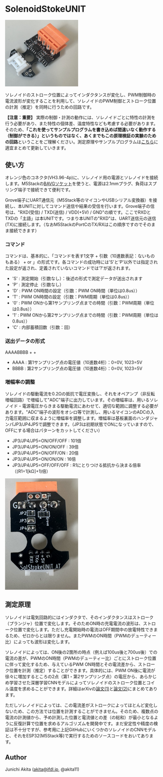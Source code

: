 # SolenoidStokeUNIT

<img src="https://github.com/akita11/SolenoidStrokeUNIT/blob/main/SolenoidStrokeUNIT.jpg" width="240px">

ソレノイドのストローク位置によってインダクタンスが変化し、PWM制御時の電流波形が変化することを利用して、ソレノイドのPWM制御とストローク位置の計測（推定）を同時に行うための回路です。

**【注意：重要】**
実際の制御・計測の動作には、ソレノイドごとに特性の計測を行う必要があり、また特性の個体差、温度特性なども考慮する必要があります。そのため、**「これを使ってサンプルプログラムを書き込めば間違いなく動作する（制御ができる）」というものではなく、あくまでもこの原理検証の実験のための回路**ということをご理解ください。測定原理やサンプルプログラムは[こちら](https://github.com/akita11/SolenoidStrokeMeasureControl)に適宜まとめて更新していきます。


## 使い方

オレンジ色のコネクタ(VH3.96-4p)に、ソレノイド用の電源とソレノイドを接続します。M5Stackの[BAVGソケット](https://www.switch-science.com/products/7234)を使うと、電源は2.1mmプラグ、負荷はスプリング端子で接続できて便利です。

Grove端子にUART通信元（M5Stack等のマイコンやUSBシリアル変換器）を接続し、本UNITに対してコマンド送信や結果の受信を行います。Grove端子の信号は、"RXD(受信) / TXD(送信) / VDD(+5V) / GND"の順です。ここでRXDとTXDの「主語」は本UNITです。つまり本UNITの"RXD"は、UART送信元の送信(TX)に接続します。（なおM5StackのPortCのTX/RXはこの順序ですのでそのまま接続できます）

### コマンド

コマンドは、基本的に、「コマンドを表す1文字 + 引数（10進数表記：ないものもある） + <CR> or <LF>」の形式です。各コマンドの成功時には'S'と'P'以外では指定された設定が返され、定義されていないコマンドでは'?'が返されます。

- 'S' : 測定開始（引数なし）：後述の形式で測定データが送出されます
- 'P' : 測定停止（引数なし）
- 'D' : PWM ON時間の設定（引数：PWM ON時間（単位は0.8us））
- 'T' : PWM ON時間の設定（引数：PWM周期（単位は0.8us））
- '0' : PWM ONから第1サンプリング点までの時間（引数：PWM周期（単位は0.8us））
- '1' : PWM ONから第2サンプリング点までの時間（引数：PWM周期（単位は0.8us））
- 'C' : 内部蓄積回数（引数：回）

### 送出データの形式

AAAABBBB + <CR> + <LF>

- AAAA : 第1サンプリング点の電圧値（10進数4桁）：0=0V, 1023=5V
- BBBB : 第2サンプリング点の電圧値（10進数4桁）：0=0V, 1023=5V


### 増幅率の調整

ソレノイドの駆動電流を0.2Ωの抵抗で電圧変換し、それをオペアンプ（非反転増幅回路）で増幅して"ADC"端子に出力しています。その増幅率は、用いるソレノイド・電源電圧からきまる駆動電流にあわせて、適切な範囲に調整する必要があります。"ADC"端子の波形をオシロ等で計測し、用いるマイコンのADCの入力電圧範囲に収まるように増幅率を調整します。増幅率は基板裏面のハンダジャンパJP3/JP4JP5で調整できます。（JP3は初期状態でONになっていますので、OFFにする場合はパターンをカットしてください）

- JP3/JP4/JP5=ON/OFF/OFF : 101倍
- JP3/JP4/JP5=ON/ON/OFF : 39倍
- JP3/JP4/JP5=ON/OFF/ON : 20倍
- JP3/JP4/JP5=ON/ON/ON : 16倍
- JP3/JP4/JP5=OFF/OFF/OFF : R1にとりつける抵抗から決まる倍率（(R1÷1[kΩ]+1)倍）

<img src="https://github.com/akita11/SolenoidStrokeUNIT/blob/main/SolenoidStrokeUNIT_back.jpg" width="240px">


## 測定原理

ソレノイドは電気回路的にはインダクタで、そのインダクタンスはストローク（プランジャ）位置で変化します。そのためON時の充電電流の波形は、ストローク位置で変化します。ただし充電開始時の電流はOFF期間中の放電特性できまるため、ゼロからとは限りません。またPWMのON時間（PWMのデューティー比）によっても波形は変化します。

ソレノイドによっては、ON後の2箇所の時点（例えば100us後と700us後）での電流の差が、PWMのON時間（PWMのデューティー比）ごとにストローク位置に伴って変化するため、与えているPWM ON時間とその電流差から、ストローク位置を計測（推定）することができます。具体的には、PWM ON後に電流が徐々に増加するところの2点（第1・第2サンプリング点）の電圧から、あらかじめ学習させた深層学習CNNモデルによってソレノイドのストローク位置とコイル温度を求めることができます。詳細はarXivの[論文(1)](https://arxiv.org/abs/2405.11721)と[論文(2)](https://arxiv.org/abs/2411.07270)にまとめてあります。

ただしソレノイドによっては、この電流差がストロークによってほとんど変化しないため、この方法では位置を計測することができません。そのため、複数点の電流の計測値から、予め計測した位置と電流値との差（の総和）が最小となるように反復計算で位置を求めるアルゴリズムを開発中です。まだ安定性や精度の検証は不十分ですが、参考用に上記GitHubにいくつかのソレノイドのCNNモデルと、それをESP32(M5Stack等)で実行するためのソースコードをおいてあります。


## Author

Junichi Akita (akita@ifdl.jp, @akita11)




